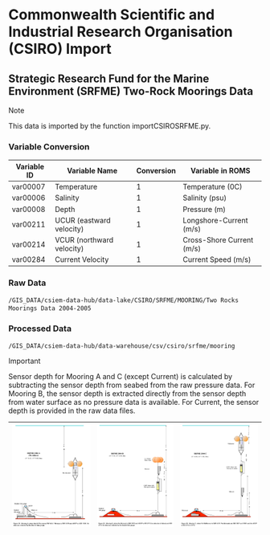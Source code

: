 # Commonwealth Scientific and Industrial Research Organisation (CSIRO) Import

## Strategic Research Fund for the Marine Environment (SRFME) Two-Rock Moorings Data
> [!NOTE]
> This data is imported by the function importCSIROSRFME.py.

### Variable Conversion
| Variable ID | Variable Name | Conversion | Variable in ROMS |
| -------- | -------- | -------- | -------- |
| var00007 | Temperature | 1 | Temperature (0C) |
| var00006 | Salinity | 1 | Salinity (psu) |
| var00008 | Depth | 1 | Pressure (m) |
| var00211 | UCUR (eastward velocity) | 1 | Longshore-Current (m/s) |
| var00214 | VCUR (northward velocity) | 1 | Cross-Shore Current (m/s) |
| var00284 | Current Velocity | 1 | Current Speed (m/s) |

### Raw Data
    /GIS_DATA/csiem-data-hub/data-lake/CSIRO/SRFME/MOORING/Two Rocks Moorings Data 2004-2005

### Processed Data
    /GIS_DATA/csiem-data-hub/data-warehouse/csv/csiro/srfme/mooring

> [!IMPORTANT]
> Sensor depth for Mooring A and C (except Current) is calculated by subtracting the sensor depth from seabed from the raw pressure data. For Mooring B, the sensor depth is extracted directly from the sensor depth from water surface as no pressure data is available. For Current, the sensor depth is provided in the raw data files.
> 
> | ![Mooring A](MooringA.png) | ![Mooring B](MooringB.png) | ![Mooring C](MooringC.png) |
> |:---:|:---:|:---:|

